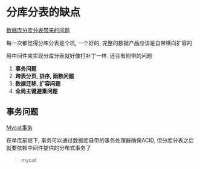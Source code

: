 # 分库分表的缺点

[数据库分库分表带来的问题](https://blog.csdn.net/kidchildcsdn/article/details/114678265)

每一次都觉得分库分表是个坑, 一个好的, 完整的数据产品应该是自带横向扩容的

用中间件来实现分库分表就好像打补丁一样. 还会有附带的问题

1. **事务问题**
2. **跨表分页, 排序, 函数问题**
3. **数据迁移, 扩容问题**
4. **全局主键避重问题**



## 事务问题

[Mycat事务](https://blog.csdn.net/ko0491/article/details/108717088)

在单库前提下, 事务可以通过数据库自带的事务处理器确保ACID, 但分库分表之后就要依赖中间件提供的分布式事务了

> mycat